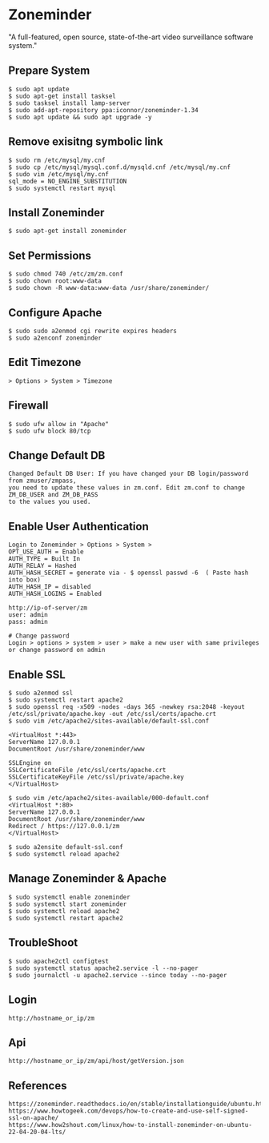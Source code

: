 Zoneminder
==========

"A full-featured, open source, state-of-the-art video surveillance software system."


Prepare System
---------------

    $ sudo apt update
    $ sudo apt-get install tasksel
    $ sudo tasksel install lamp-server
    $ sudo add-apt-repository ppa:iconnor/zoneminder-1.34
    $ sudo apt update && sudo apt upgrade -y

Remove exisitng symbolic link
------------------------------

    $ sudo rm /etc/mysql/my.cnf 
    $ sudo cp /etc/mysql/mysql.conf.d/mysqld.cnf /etc/mysql/my.cnf
    $ sudo vim /etc/mysql/my.cnf
    sql_mode = NO_ENGINE_SUBSTITUTION
    $ sudo systemctl restart mysql

Install Zoneminder
------------------

    $ sudo apt-get install zoneminder

Set Permissions
---------------

    $ sudo chmod 740 /etc/zm/zm.conf 
    $ sudo chown root:www-data 
    $ sudo chown -R www-data:www-data /usr/share/zoneminder/

Configure Apache 
----------------

    $ sudo sudo a2enmod cgi rewrite expires headers
    $ sudo a2enconf zoneminder
    
Edit Timezone
--------------

    > Options > System > Timezone


Firewall
--------

    $ sudo ufw allow in "Apache"
    $ sudo ufw block 80/tcp

Change Default DB
---------

    Changed Default DB User: If you have changed your DB login/password from zmuser/zmpass, 
    you need to update these values in zm.conf. Edit zm.conf to change ZM_DB_USER and ZM_DB_PASS 
    to the values you used.

Enable User Authentication
--------------------------

    Login to Zoneminder > Options > System >
    OPT_USE_AUTH = Enable
    AUTH_TYPE = Built In
    AUTH_RELAY = Hashed
    AUTH_HASH_SECRET = generate via - $ openssl passwd -6  ( Paste hash into box)
    AUTH_HASH_IP = disabled
    AUTH_HASH_LOGINS = Enabled

    http://ip-of-server/zm
    user: admin
    pass: admin

    # Change password
    Login > options > system > user > make a new user with same privileges or change password on admin


Enable SSL
----------

    $ sudo a2enmod ssl
    $ sudo systemctl restart apache2
    $ sudo openssl req -x509 -nodes -days 365 -newkey rsa:2048 -keyout /etc/ssl/private/apache.key -out /etc/ssl/certs/apache.crt
    $ sudo vim /etc/apache2/sites-available/default-ssl.conf

    <VirtualHost *:443>
    ServerName 127.0.0.1
    DocumentRoot /usr/share/zoneminder/www
    
    SSLEngine on
    SSLCertificateFile /etc/ssl/certs/apache.crt
    SSLCertificateKeyFile /etc/ssl/private/apache.key
    </VirtualHost>

    $ sudo vim /etc/apache2/sites-available/000-default.conf
    <VirtualHost *:80>
	ServerName 127.0.0.1
    DocumentRoot /usr/share/zoneminder/www
	Redirect / https://127.0.0.1/zm
    </VirtualHost>

    $ sudo a2ensite default-ssl.conf
    $ sudo systemctl reload apache2
   
Manage Zoneminder & Apache
-------------------------

    $ sudo systemctl enable zoneminder
    $ sudo systemctl start zoneminder
    $ sudo systemctl reload apache2
    $ sudo systemctl restart apache2

TroubleShoot
-------------

    $ sudo apache2ctl configtest
    $ sudo systemctl status apache2.service -l --no-pager
    $ sudo journalctl -u apache2.service --since today --no-pager

Login
-----

    http://hostname_or_ip/zm

Api 
---

    http://hostname_or_ip/zm/api/host/getVersion.json

References
----------

    https://zoneminder.readthedocs.io/en/stable/installationguide/ubuntu.html
    https://www.howtogeek.com/devops/how-to-create-and-use-self-signed-ssl-on-apache/
    https://www.how2shout.com/linux/how-to-install-zoneminder-on-ubuntu-22-04-20-04-lts/